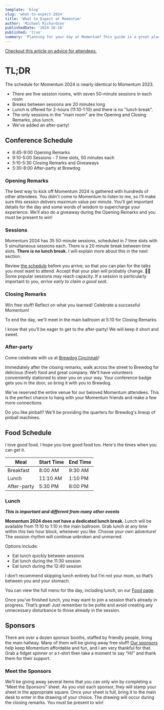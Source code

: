 ```yaml
---
template: 'blog'
slug: 'what-to-expect-2024'
title: 'What to Expect at Momentum'
author: 'Michael Richardson'
publishedDate: '2024-10-10'
published: 'true'
summary: 'Planning for your day at Momentum? This guide is a great place to start!'
---
```

[Checkout this article on advice for attendees.](/blog/attendee-advice)

# TL;DR

The schedule for Momentum 2024 is nearly identical to Momentum 2023.
- There are five session rooms, with seven 50-minute sessions in each room
- Breaks between sessions are 20 minutes long
- Lunch is offered for 2-hours (11:10-1:10) and there is no "lunch break".
- The only sessions in the "main room" are the Opening and Closing Remarks, plus lunch.
- We've added an after-party!

## Conference Schedule

- 8:45-9:00 Opening Remarks
- 9:10-5:00 Sessions - 7 time slots, 50 minutes each
- 5:10-5:30 Closing Remarks and Giveaways
- 5:30-8:00 After-party at Brewdog

### Opening Remarks

The best way to kick off Momentum 2024 is gathered with hundreds of other attendees. You didn't come to Momentum to listen to me, so I’ll make sure this session delivers maximum value per minute. You'll get important details for the day and some words of wisdom to supercharge your experience. We’ll also do a giveaway during the Opening Remarks and you must be present to win!

### Sessions

Momentum 2024 has 35 50-minute sessions, scheduled in 7 time slots with 5 simultaneous sessions each. There is a 20 minute break between time slots. **There is no lunch break.** I will explain more about this in the next section.

Review [the schedule](https://momentumdevcon.com/schedule) before you arrive, so that you can plan for the talks you most want to attend. Accept that your plan will probably change. 🤷‍♂️
Some popular sessions may reach capacity. If a session is particularly important to you, _arrive early to claim a good seat._

### Closing Remarks

Win free stuff! Reflect on what you learned! Celebrate a successful Momentum!

To end the day, we'll meet in the main ballroom at 5:10 for Closing Remarks.

I know that you'll be eager to get to the after-party! We will keep it short and sweet.

### After-party

Come celebrate with us at [Brewdog Cincinnati](https://maps.app.goo.gl/FrgpyDJhRP65iKM76)!

Immediately after the closing remarks, walk across the street to Brewdog for delicious (free!) food and great company. We'll have volunteers conveniently stationed to steer you on your way. Your conference badge gets you in the door, so bring it with you to Brewdog.

We've reserved the entire venue for our beloved Momentum attendees. This is the perfect chance to hang with your Momentum friends and make a few more connections.

Do you like pinball? We'll be providing the quarters for Brewdog's lineup of pinball machines. 

## Food Schedule

I love good food. I hope you love good food too. Here's the times when you can get it.

| Meal        | Start Time  | End Time
| ----------- | ----------- | --------
| Breakfast   | 8:00 AM     | 9:30 AM
| Lunch       | 11:10 AM    | 1:10 PM
| After-party | 5:30 PM     | 8:00 PM

### Lunch

**_This is important and different from many other events_**

**Momentum 2024 does not have a dedicated lunch break.** Lunch will be available from 11:10 to 1:10 in the main ballroom. Grab lunch at any time within this two hour block, whenever you like. Choose your own adventure! The session rhythm will continue unbroken and unmarred.

Options include:

- Eat lunch quickly between sessions
- Eat lunch during the 11:30 session
- Eat lunch during the 12:40 session

I don’t recommend skipping lunch entirely but I’m not your mom, so that’s between you and your stomach.

You can view the full menu for the day, including lunch, on our [Food page](/food).

Once you’ve finished lunch, you may want to join a session that’s already in progress. That’s great! Just remember to be polite and avoid creating any unnecessary disturbance to those already in the session.

## Sponsors

There are over a dozen sponsor booths, staffed by friendly people, lining the main hallway. Many of them will be giving away free stuff! [Our sponsors](https://momentumdevcon.com/sponsors) help keep Momentum affordable and fun, and I am very thankful for that. Grab a fidget spinner or a t-shirt then take a moment to say “Hi!” and thank them for their support.

### Meet the Sponsors

We’ll be giving away several items that you can only win by completing a “Meet the Sponsors” sheet. As you visit each sponsor, they will stamp your sheet in the appropriate square. Once your sheet is full, bring it to the main desk to enter in the drawing of your choice. The drawing will occur during the closing remarks. You must be present to win!

